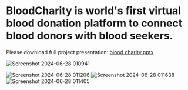 # BloodCharity is world's first virtual blood donation platform to connect blood donors with blood seekers.

Please download full project presentation: [blood charity.pptx](https://github.com/user-attachments/files/16022170/blood.charity.pptx)

![Screenshot 2024-06-28 010941](https://github.com/IhebZanina/bloodcharity/assets/74963446/571e0bd5-de13-406c-bb64-3cf00ae73798)

![Screenshot 2024-06-28 011206](https://github.com/IhebZanina/bloodcharity/assets/74963446/c457ee43-e0eb-40b4-a108-09a71a59fbe6)
![Screenshot 2024-06-28 011638](https://github.com/IhebZanina/bloodcharity/assets/74963446/e655f5d5-882f-4a60-b833-0da8a4b6ee90)
![Screenshot 2024-06-28 011405](https://github.com/IhebZanina/bloodcharity/assets/74963446/713f2e00-59bf-4026-8c6d-d77ef6a6e506)


